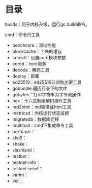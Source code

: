 
# 目录

builds：用于内核升级，运行go build命令。

cmd：命令行工具

- benchcore：测试性能
- blockcache：？块的缓存
- corectl：设置core模块参数
- cored：core服务
- decode：解码工具
- deploy：部署
- ed25519：ed25519非对称加密工具
- gobundle:遍历目录下的文件
- gobytes：打印字符串为字节流操作
- hex：十六进制编解码操作工具
- md2html：md转换成html工具
- metricsd：内核运行状态监控
- migratedb：数据库迁移
- multitool：cmd下集成命令工具
- perfdash：
- sha3：
- shake：
- slashland：
- testbot：
- testnet-info：
- testnet-reset：
- varint：
- vet：